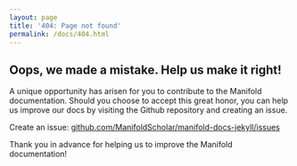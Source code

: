 ```yaml
---
layout: page
title: '404: Page not found'
permalink: /docs/404.html
---
```


## Oops, we made a mistake. Help us make it right!

A unique opportunity has arisen for you to contribute to the Manifold documentation. Should you choose to accept this great honor, you can help us improve our docs by visiting the Github repository and creating an issue.

Create an issue: [github.com/ManifoldScholar/manifold-docs-jekyll/issues](https://github.com/ManifoldScholar/manifold-docs-jekyll/issues)

Thank you in advance for helping us to improve the Manifold documentation!
